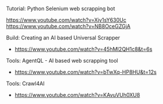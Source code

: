 Tutorial: Python Selenium web scrapping bot

https://www.youtube.com/watch?v=Xjv1sY630Uc
https://www.youtube.com/watch?v=NB8OceGZGjA

Build: Creating an AI based Universal Scrapper

- https://www.youtube.com/watch?v=45hMI2QH1c8&t=6s

Tools: AgentQL - AI based web scrapping tool

- https://www.youtube.com/watch?v=bTwXq-HP8HU&t=12s

Tools: Crawl4AI

- https://www.youtube.com/watch?v=KAvuVUh0XU8
